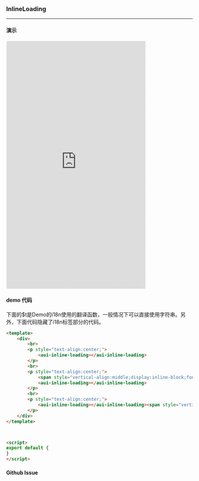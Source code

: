 <!-- ---
nav: zh-CN
--- -->


### InlineLoading

---

#### 演示

 <div style="width:377px;height:667px;display:inline-block;border:1px dashed #ececec;border-radius:5px;overflow:hidden;">
   <iframe src="https://afexteam.github.io/aui-m-demo/#/component/inline-loading" width="375" height="667" border="0" frameborder="0"></iframe>
 </div>

#### demo 代码

<p class="tip">下面的$t是Demo的i18n使用的翻译函数，一般情况下可以直接使用字符串。另外，下面代码隐藏了i18n标签部分的代码。</p>

``` html
<template>
    <div>
        <br>
        <p style="text-align:center;">
            <aui-inline-loading></aui-inline-loading>
        </p>
        <br>
        <p style="text-align:center;">
            <span style="vertical-align:middle;display:inline-block;font-size:14px;">{{ $t('loading') }}&nbsp;&nbsp;</span>
            <aui-inline-loading></aui-inline-loading>
        </p>
        <br>
        <p style="text-align:center;">
            <aui-inline-loading></aui-inline-loading><span style="vertical-align:middle;display:inline-block;font-size:14px;">&nbsp;&nbsp;{{ $t('loading') }}</span>
        </p>
    </div>
</template>



<script>
export default {
}
</script>

```


#### Github Issue